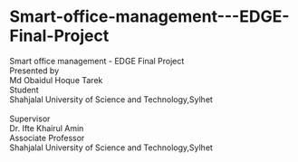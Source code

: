 # Smart-office-management---EDGE-Final-Project
Smart office management   - EDGE Final Project</br>
Presented by</br>
Md Obaidul Hoque Tarek</br>
Student </br>
Shahjalal University of Science and Technology,Sylhet</br>
</br>
Supervisor </br>
Dr. Ifte Khairul Amin</br>
Associate Professor </br>
Shahjalal University of Science and Technology,Sylhet
